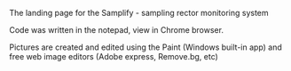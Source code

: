The landing page for the Samplify - sampling rector monitoring system

Code was written in the notepad, view in Chrome browser.

Pictures are created and edited using the Paint (Windows built-in app) and free web image editors (Adobe express, Remove.bg, etc)
